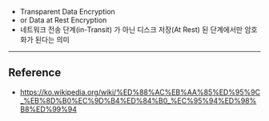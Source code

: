 - Transparent Data Encryption
- or Data at Rest Encryption
- 네트워크 전송 단계(in-Transit) 가 아닌 디스크 저장(At Rest) 된 단계에서만 암호화가 된다는 의미


---
## Reference
- https://ko.wikipedia.org/wiki/%ED%88%AC%EB%AA%85%ED%95%9C_%EB%8D%B0%EC%9D%B4%ED%84%B0_%EC%95%94%ED%98%B8%ED%99%94